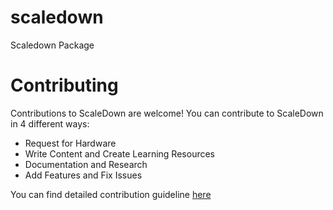 # scaledown
Scaledown Package

# Contributing
Contributions to ScaleDown are welcome! You can contribute to ScaleDown in 4 different ways:
- Request for Hardware
- Write Content and Create Learning Resources
- Documentation and Research
- Add Features and Fix Issues

You can find detailed contribution guideline [here](contributing.md)

